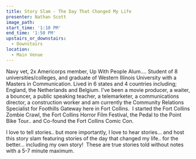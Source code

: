 ```yaml
---
title: Story Slam - The Day That Changed My Life
presenter: Nathan Scott
image_path:
start_time: '1:10 PM'
end_time: '1:50 PM'
upstairs_or_downstairs:
  - Downstairs
location:
  - Main Venue
---
```


Navy vet, 2x Americorps member, Up With People Alum.... Student of 8 universities/colleges, and graduate of Western Illinois University with a Masters in Communication. Lived in 6 states and 4 countries including; England, the Netherlands and Belgium. I've been a movie producer, a waiter, a bouncer, a public speaking teacher, a telemarketer, a communications director, a construction worker and am currently the Community Relations Specialist for Foothills Gateway here in Fort Collins. &nbsp;I started the Fort Collins Zombie Crawl, the Fort Collins Horror Film Festival, the Pedal to the Point Bike Tour.. and Co-found the Fort Collins Comic Con.

I love to tell stories.. but more importantly, I love to hear stories... and host this story slam featuring stories of the day that changed my life.. for the better... including my own story! &nbsp;These are true stories told without notes with a 5-7 minute maximum.
